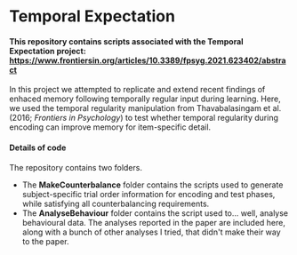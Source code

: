 # Temporal Expectation

#### This repository contains scripts associated with the Temporal Expectation project: https://www.frontiersin.org/articles/10.3389/fpsyg.2021.623402/abstract
In this project we attempted to replicate and extend recent findings of enhaced memory following temporally regular input during learning. Here, we used the temporal regularity manipulation from Thavabalasingam et al. (2016; *Frontiers in Psychology*) to test whether temporal regularity during encoding can improve memory for item-specific detail. 

#### Details of code
The repository contains two folders. 
- The **MakeCounterbalance** folder contains the scripts used to generate subject-specific trial order information for encoding and test phases, while satisfying all counterbalancing requirements.
- The **AnalyseBehaviour** folder contains the script used to... well, analyse behavioural data. The analyses reported in the paper are included here, along with a bunch of other analyses I tried, that didn't make their way to the paper.

